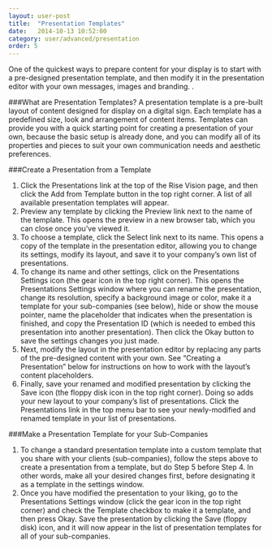 ```yaml
---
layout: user-post
title:  "Presentation Templates"
date:   2014-10-13 10:52:00
category: user/advanced/presentation
order: 5
---
```



One of the quickest ways to prepare content for your display is to start with a pre-designed presentation template, and then modify it in the presentation editor with your own messages, images and branding. .
 
###What are Presentation Templates?
A presentation template is a pre-built layout of content designed for display on a digital sign.  Each template has a predefined size, look and arrangement of content items.  Templates can provide you with a quick starting point for creating a presentation of your own, because the basic setup is already done, and you can modify all of its properties and pieces to suit your own communication needs and aesthetic preferences. 

###Create a Presentation from a Template
1. Click the Presentations link at the top of the Rise Vision page, and then click the Add from Template button in the top right corner.  A list of all available presentation templates will appear.
2. Preview any template by clicking the Preview link next to the name of the template.  This opens the preview in a new browser tab, which you can close once you’ve viewed it.
3. To choose a template, click the Select link next to its name.  This opens a copy of the template in the presentation editor, allowing you to change its settings, modify its layout, and save it to your company’s own list of presentations.
4. To change its name and other settings, click on the Presentations Settings icon (the gear icon in the top right corner).  This opens the Presentations Settings window where you can rename the presentation, change its resolution, specify a background image or color, make it a template for your sub-companies (see below), hide or show the mouse pointer, name the placeholder that indicates when the presentation is finished, and copy the Presentation ID (which is needed to embed this presentation into another presentation).  Then click the Okay button to save the settings changes you just made.
5. Next, modify the layout in the presentation editor by replacing any parts of the pre-designed content with your own.  See “Creating a Presentation” below for instructions on how to work with the layout’s content placeholders.
6. Finally, save your renamed and modified presentation by clicking the Save icon (the floppy disk icon in the top right corner).  Doing so adds your new layout to your company’s list of presentations.  Click the Presentations link in the top menu bar to see your newly-modified and renamed template in your list of presentations.
 
###Make a Presentation Template for your Sub-Companies
1. To change a standard presentation template into a custom template that you share with your clients (sub-companies), follow the steps above to create a presentation from a template, but do Step 5 before Step 4.  In other words, make all your desired changes first, before designating it as a template in the settings window.  
2. Once you have modified the presentation to your liking, go to the Presentations Settings window (click the gear icon in the top right corner) and check the Template checkbox to make it a template, and then press Okay.  Save the presentation by clicking the Save (floppy disk) icon, and it will now appear in the list of presentation templates for all of your sub-companies.
